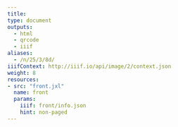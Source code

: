 ```yaml
---
title:
type: document
outputs:
  - html
  - qrcode
  - iiif
aliases:
  - /n/25/3/8d/
iiifContext: http://iiif.io/api/image/2/context.json
weight: 8
resources:
- src: "front.jxl"
  name: front
  params:
    iiif: front/info.json
    hint: non-paged
---
```

